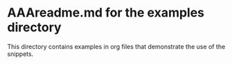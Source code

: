 # AAAreadme.md for the examples directory

This directory contains examples in org files that demonstrate the use of the snippets.
